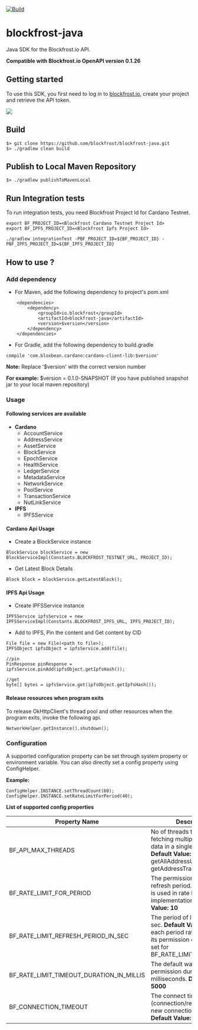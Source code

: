 [![Build](https://github.com/blockfrost/blockfrost-java/actions/workflows/build.yml/badge.svg)](https://github.com/blockfrost/blockfrost-java/actions/workflows/build.yml)

# blockfrost-java

Java SDK for the Blockfrost.io API.

**Compatible with Blockfrost.io OpenAPI version 0.1.26**


## Getting started

To use this SDK, you first need to log in to [blockfrost.io](https://blockfrost.io), create your project and retrieve the API token.

<img src="https://i.imgur.com/smY12ro.png">

<br/>

## Build

```
$> git clone https://github.com/blockfrost/blockfrost-java.git
$> ./gradlew clean build
```

## Publish to Local Maven Repository

```
$> ./gradlew publishToMavenLocal
```

## Run Integration tests
To run integration tests, you need Blockfrost Project Id for Cardano Testnet.
```
export BF_PROJECT_ID=<Blockfrost Cardano Testnet Project Id>
export BF_IPFS_PROJECT_ID=<Blockfrost Ipfs Project Id>

./gradlew integrationTest -PBF_PROJECT_ID=${BF_PROJECT_ID} -PBF_IPFS_PROJECT_ID=${BF_IPFS_PROJECT_ID}
```

## How to use ?

### Add dependency 

- For Maven, add the following dependency to project's pom.xml

```
    <dependencies>
        <dependency>
            <groupId>io.blockfrost</groupId>
            <artifactId>blockfrost-java</artifactId>
            <version>$version</version>
        </dependency>
    </dependencies>
```

- For Gradle, add the following dependency to build.gradle

```
compile 'com.bloxbean.cardano:cardano-client-lib:$version'
```

**Note:** Replace '$version' with the correct version number

**For example:** $version = 0.1.0-SNAPSHOT (If you have published snapshot jar to your local maven repository)

### Usage

#### Following services are available

- **Cardano**
    - AccountService
    - AddressService
    - AssetService
    - BlockService
    - EpochService
    - HealthService
    - LedgerService
    - MetadataService
    - NetworkService
    - PoolService
    - TransactionService
  - NutLinkService
- **IPFS**
    - IPFSService


#### Cardano Api Usage

- Create a BlockService instance

```
BlockService blockService = new BlockServiceImpl(Constants.BLOCKFROST_TESTNET_URL, PROJECT_ID);
```

- Get Latest Block Details

```
Block block = blockService.getLatestBlock();
```

#### IPFS Api Usage

- Create IPFSService instance

```
IPFSService ipfsService = new IPFSServiceImpl(Constants.BLOCKFROST_IPFS_URL, IPFS_PROJECT_ID);
```

- Add to IPFS, Pin the content and Get content by CID

```
File file = new File(<path to file>);
IPFSObject ipfsObject = ipfsService.add(file);

//pin
PinResponse pinResponse = ipfsService.pinAdd(ipfsObject.getIpfsHash());
       
//get
byte[] bytes = ipfsService.get(ipfsObject.getIpfsHash());
```
#### Release resources when program exits
To release OkHttpClient's thread pool and other resources when the program exits, invoke the following api.

```
NetworkHelper.getInstance().shutdown();
```

### Configuration

A supported configuration property can be set through system property or environment variable. You can also directly set a config property using ConfigHelper.

**Example:**
```
ConfigHelper.INSTANCE.setThreadCount(60);
ConfigHelper.INSTANCE.setRateLimitForPeriod(40);
```

**List of supported config properties**

| Property Name | Description |
| --------------|-------------|
| BF_API_MAX_THREADS | No of threads to use while fetching multiple pages of data in a single request. **Default Value: 10** (Example: getAllAddressUtxos, getAddressTransactions ...)|
| BF_RATE_LIMIT_FOR_PERIOD |  The permission limit for refresh period. This property is used in rate limit implementation. **Default Value: 10** |
| BF_RATE_LIMIT_REFRESH_PERIOD_IN_SEC | The period of limit refresh in sec.  **Default Value: 1** After each period rate limiter sets its permission count to value set for BF_RATE_LIMIT_FOR_PERIOD.|
| BF_RATE_LIMIT_TIMEOUT_DURATION_IN_MILLIS | The default wait for permission duration in milliseconds. **Default Value: 5000**|
| BF_CONNECTION_TIMEOUT | The connect timeout (connection/read/write) for new connections in seconds. **Default Value: 90**|

